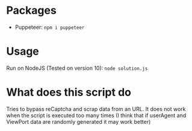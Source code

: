 # Packages
- Puppeteer: ``` npm i puppeteer ```

# Usage
Run on NodeJS (Tested on version 10):
``` node solution.js ```

# What does this script do
Tries to bypass reCaptcha and scrap data from an URL.
It does not work when the script is executed too many times (I think that if userAgent and ViewPort data are randomly generated it may work better)